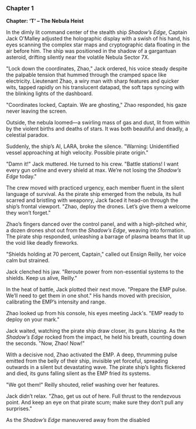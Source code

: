 ### Chapter 1

**Chapter: ‘T’ – The Nebula Heist**

In the dimly lit command center of the stealth ship *Shadow’s Edge*, Captain Jack O'Malley adjusted the holographic display with a swish of his hand, his eyes scanning the complex star maps and cryptographic data floating in the air before him. The ship was positioned in the shadow of a gargantuan asteroid, drifting silently near the volatile Nebula Sector 7X.

"Lock down the coordinates, Zhao," Jack ordered, his voice steady despite the palpable tension that hummed through the cramped space like electricity. Lieutenant Zhao, a wiry man with sharp features and quicker wits, tapped rapidly on his translucent datapad, the soft taps syncing with the blinking lights of the dashboard.

"Coordinates locked, Captain. We are ghosting," Zhao responded, his gaze never leaving the screen. 

Outside, the nebula loomed—a swirling mass of gas and dust, lit from within by the violent births and deaths of stars. It was both beautiful and deadly, a celestial paradox.

Suddenly, the ship’s AI, LARA, broke the silence. "Warning: Unidentified vessel approaching at high velocity. Possible pirate origin."

"Damn it!" Jack muttered. He turned to his crew. "Battle stations! I want every gun online and every shield at max. We’re not losing the *Shadow’s Edge* today."

The crew moved with practiced urgency, each member fluent in the silent language of survival. As the pirate ship emerged from the nebula, its hull scarred and bristling with weaponry, Jack faced it head-on through the ship’s frontal viewport. "Zhao, deploy the drones. Let’s give them a welcome they won’t forget."

Zhao’s fingers danced over the control panel, and with a high-pitched whir, a dozen drones shot out from the *Shadow’s Edge*, weaving into formation. The pirate ship responded, unleashing a barrage of plasma beams that lit up the void like deadly fireworks.

"Shields holding at 70 percent, Captain," called out Ensign Reilly, her voice calm but strained. 

Jack clenched his jaw. "Reroute power from non-essential systems to the shields. Keep us alive, Reilly."

In the heat of battle, Jack plotted their next move. "Prepare the EMP pulse. We’ll need to get them in one shot." His hands moved with precision, calibrating the EMP’s intensity and range.

Zhao looked up from his console, his eyes meeting Jack's. "EMP ready to deploy on your mark."

Jack waited, watching the pirate ship draw closer, its guns blazing. As the *Shadow’s Edge* rocked from the impact, he held his breath, counting down the seconds. "Now, Zhao! Now!"

With a decisive nod, Zhao activated the EMP. A deep, thrumming pulse emitted from the belly of their ship, invisible yet forceful, spreading outwards in a silent but devastating wave. The pirate ship’s lights flickered and died, its guns falling silent as the EMP fried its systems.

"We got them!" Reilly shouted, relief washing over her features.

Jack didn’t relax. "Zhao, get us out of here. Full thrust to the rendezvous point. And keep an eye on that pirate scum; make sure they don’t pull any surprises."

As the *Shadow’s Edge* maneuvered away from the disabled

